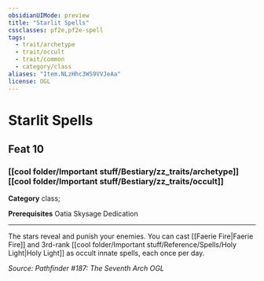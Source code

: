 ```yaml
---
obsidianUIMode: preview
title: "Starlit Spells"
cssclasses: pf2e,pf2e-spell
tags:
  - trait/archetype
  - trait/occult
  - trait/common
  - category/class
aliases: "Item.NLzHhc3WS9VVJeAa"
license: OGL
---
```

# Starlit Spells
## Feat 10
### [[cool folder/Important stuff/Bestiary/zz_traits/archetype]][[cool folder/Important stuff/Bestiary/zz_traits/occult]]

**Category** class; 



**Prerequisites** Oatia Skysage Dedication
* * *
The stars reveal and punish your enemies. You can cast [[Faerie Fire|Faerie Fire]] and 3rd-rank [[cool folder/Important stuff/Reference/Spells/Holy Light|Holy Light]] as occult innate spells, each once per day.

*Source: Pathfinder #187: The Seventh Arch*
*OGL*